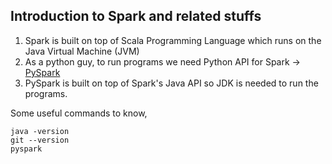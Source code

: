 ## Introduction to Spark and related stuffs
1. Spark is built on top of Scala Programming Language which runs on the Java Virtual Machine (JVM)
2. As a python guy, to run programs we need Python API for Spark -> [PySpark](https://spark.apache.org/docs/latest/api/python/)
3. PySpark is built on top of Spark's Java API so JDK is needed to run the programs.

Some useful commands to know, 
```
java -version
git --version
pyspark
```
